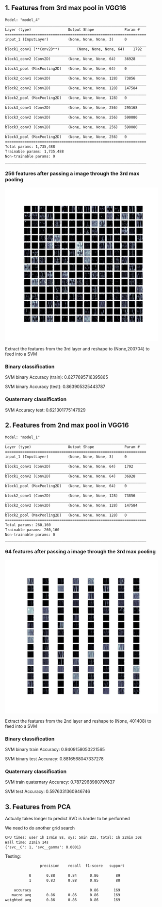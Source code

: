 
## 1. Features from 3rd max pool in VGG16


```
Model: "model_4"
_________________________________________________________________
Layer (type)                 Output Shape              Param #   
=================================================================
input_1 (InputLayer)         (None, None, None, 3)     0         
_________________________________________________________________
block1_conv1 (**Conv2D**)        (None, None, None, 64)    1792      
_________________________________________________________________
block1_conv2 (Conv2D)        (None, None, None, 64)    36928     
_________________________________________________________________
block1_pool (MaxPooling2D)   (None, None, None, 64)    0         
_________________________________________________________________
block2_conv1 (Conv2D)        (None, None, None, 128)   73856     
_________________________________________________________________
block2_conv2 (Conv2D)        (None, None, None, 128)   147584    
_________________________________________________________________
block2_pool (MaxPooling2D)   (None, None, None, 128)   0         
_________________________________________________________________
block3_conv1 (Conv2D)        (None, None, None, 256)   295168    
_________________________________________________________________
block3_conv2 (Conv2D)        (None, None, None, 256)   590080    
_________________________________________________________________
block3_conv3 (Conv2D)        (None, None, None, 256)   590080    
_________________________________________________________________
block3_pool (MaxPooling2D)   (None, None, None, 256)   0         
=================================================================
Total params: 1,735,488
Trainable params: 1,735,488
Non-trainable params: 0
_________________________________________________________________
```

### 256 features after passing a image through the 3rd max pooling

![](results/../layer3_activation.png)

Extract the features from the 3rd layer and reshape to (None,200704) to feed into a SVM

### Binary classification

SVM binary Accuracy (train): 0.6277695716395865

SVM binary Accuracy (test): 0.863905325443787


### Quaternary classification

SVM Accuracy test: 0.621301775147929


## 2. Features from 2nd max pool in VGG16

```
Model: "model_1"
_________________________________________________________________
Layer (type)                 Output Shape              Param #   
=================================================================
input_1 (InputLayer)         (None, None, None, 3)     0         
_________________________________________________________________
block1_conv1 (Conv2D)        (None, None, None, 64)    1792      
_________________________________________________________________
block1_conv2 (Conv2D)        (None, None, None, 64)    36928     
_________________________________________________________________
block1_pool (MaxPooling2D)   (None, None, None, 64)    0         
_________________________________________________________________
block2_conv1 (Conv2D)        (None, None, None, 128)   73856     
_________________________________________________________________
block2_conv2 (Conv2D)        (None, None, None, 128)   147584    
_________________________________________________________________
block2_pool (MaxPooling2D)   (None, None, None, 128)   0         
=================================================================
Total params: 260,160
Trainable params: 260,160
Non-trainable params: 0
_________________________________________________________________
```

### 64 features after passing a image through the 3rd max pooling

![](results/../layer2_activation.png)


Extract the features from the 2nd layer and reshape to (None, 401408) to feed into a SVM

### Binary classification

SVM binary train Accuracy: 0.9409158050221565

SVM binary test Accuracy: 0.8816568047337278


### Quaternary classification

SVM train quaternary Accuracy: 0.7872968980797637

SVM test Accuracy: 0.5976331360946746


## 3. Features from PCA

Actually takes longer to predict SVD is harder to be performed

We need to do another grid search
```
CPU times: user 1h 17min 8s, sys: 5min 22s, total: 1h 22min 30s
Wall time: 21min 14s
{'svc__C': 1, 'svc__gamma': 0.0001}
```

Testing:

```
                precision    recall  f1-score   support

           0       0.88      0.84      0.86        89
           1       0.83      0.88      0.85        80

    accuracy                           0.86       169
   macro avg       0.86      0.86      0.86       169
weighted avg       0.86      0.86      0.86       169
```